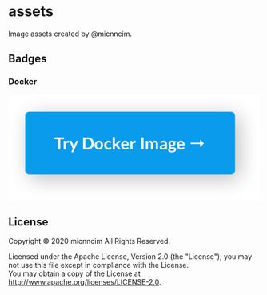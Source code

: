 # assets

Image assets created by @micnncim.

## Badges

### Docker

![docker](images/badge-try-docker-image.png)

## License

Copyright &copy; 2020 micnncim All Rights Reserved.

Licensed under the Apache License, Version 2.0 (the "License");
you may not use this file except in compliance with the License.  
You may obtain a copy of the License at http://www.apache.org/licenses/LICENSE-2.0.
